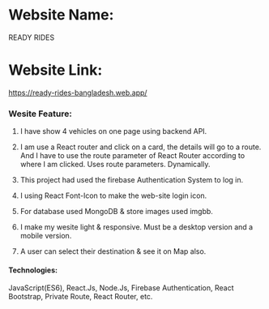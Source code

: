 # Website Name: 
READY RIDES


# Website Link:
 https://ready-rides-bangladesh.web.app/

 
### Wesite Feature:
01. I have show 4 vehicles on one page using backend API.

02. I am use a React router and click on a card, the details will go to a route. And I have to use the route parameter of React Router according to where I am clicked. Uses route parameters. Dynamically.

03.	This project had used the firebase Authentication System to log in.

04. I using React Font-Icon to make the web-site login icon.

05.	For database used MongoDB & store images used imgbb.

06. I make my wesite light & responsive. Must be a desktop version and a mobile version.

07.	A user can select their destination & see it on Map also.


#### Technologies:
JavaScript(ES6), React.Js, Node.Js, Firebase Authentication, React Bootstrap, Private Route, React Router, etc.
